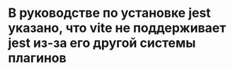 # В руководстве по установке jest указано, что vite не поддерживает jest из-за его другой системы плагинов

